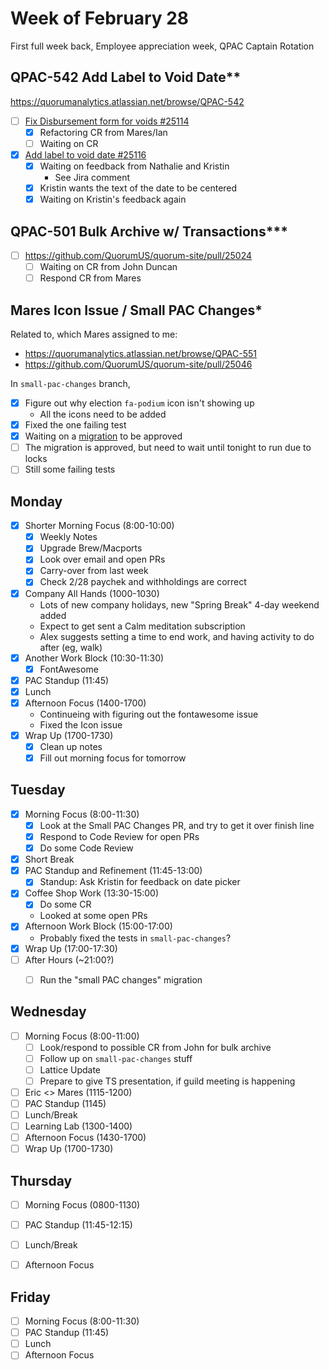 # Week of February 28
First full week back, Employee appreciation week, QPAC Captain Rotation

## QPAC-542 Add Label to Void Date**
https://quorumanalytics.atlassian.net/browse/QPAC-542
 - [ ] [Fix Disbursement form for voids #25114][pr25114]
	 - [x] Refactoring CR from Mares/Ian
	 - [ ] Waiting on CR
 - [x] [Add label to void date #25116][pr25116]
	 - [x] Waiting on feedback from Nathalie and Kristin
		 - See Jira comment
	 - [x] Kristin wants the text of the date to be centered
	 - [x] Waiting on Kristin's feedback again

[pr25114]: https://github.com/QuorumUS/quorum-site/pull/25114
[pr25116]: https://github.com/QuorumUS/quorum-site/pull/25116

## QPAC-501 Bulk Archive w/ Transactions***
 - [ ] https://github.com/QuorumUS/quorum-site/pull/25024
	 - [ ] Waiting on CR from John Duncan
	 - [ ] Respond CR from Mares

## Mares Icon Issue / Small PAC Changes*
Related to, which Mares assigned to me:
 - https://quorumanalytics.atlassian.net/browse/QPAC-551
 - https://github.com/QuorumUS/quorum-site/pull/25046

In `small-pac-changes` branch,
 - [x] Figure out why election `fa-podium` icon isn't showing up
	 - All the icons need to be added
 - [x] Fixed the one failing test
 - [x] Waiting on a [migration][mig] to be approved
 - [ ] The migration is approved, but need to wait until tonight to run due to locks
 - [ ] Still some failing tests

[mig]: https://quorumanalytics.slack.com/archives/C3M8V0WLS/p1646144470815209

## Monday
 - [x] Shorter Morning Focus (8:00-10:00)
	 - [x] Weekly Notes
	 - [x] Upgrade Brew/Macports
	 - [x] Look over email and open PRs
	 - [x] Carry-over from last week
	 - [x] Check 2/28 paychek and withholdings are correct
 - [x] Company All Hands (1000-1030)
	 - Lots of new company holidays, new "Spring Break" 4-day weekend added
	 - Expect to get sent a Calm meditation subscription
	 - Alex suggests setting a time to end work, and having activity to do after (eg, walk)
 - [x] Another Work Block (10:30-11:30)
	- [x] FontAwesome
 - [x] PAC Standup (11:45)
 - [x] Lunch
 - [x] Afternoon Focus (1400-1700)
	 - Continueing with figuring out the fontawesome issue
	 - Fixed the Icon issue
 - [x] Wrap Up (1700-1730)
	 - [x] Clean up notes
	 - [x] Fill out morning focus for tomorrow

## Tuesday
 - [x] Morning Focus (8:00-11:30)
	 - [x] Look at the Small PAC Changes PR, and try to get it over finish line
	 - [x] Respond to Code Review for open PRs
	 - [x] Do some Code Review
 - [x] Short Break
 - [x] PAC Standup and Refinement (11:45-13:00)
	 - [x] Standup: Ask Kristin for feedback on date picker
 - [x] Coffee Shop Work (13:30-15:00)
	 - [x] Do some CR
	 - Looked at some open PRs
 - [x] Afternoon Work Block (15:00-17:00)
	 - Probably fixed the tests in `small-pac-changes`?
 - [x] Wrap Up (17:00-17:30)
 - [ ] After Hours (~21:00?)
	 - [ ] Run the "small PAC changes" migration


## Wednesday
 - [ ] Morning Focus (8:00-11:00)
	 - [ ] Look/respond to possible CR from John for bulk archive
	 - [ ] Follow up on `small-pac-changes` stuff
	 - [ ] Lattice Update
	 - [ ] Prepare to give TS presentation, if guild meeting is happening
 - [ ] Eric <> Mares (1115-1200)
 - [ ] PAC Standup (1145)
 - [ ] Lunch/Break
 - [ ] Learning Lab (1300-1400)
 - [ ] Afternoon Focus (1430-1700)
 - [ ] Wrap Up (1700-1730)

## Thursday
 - [ ] Morning Focus (0800-1130)
 - [ ] PAC Standup (11:45-12:15)
 - [ ] Lunch/Break
 - [ ] Afternoon Focus


## Friday
 - [ ] Morning Focus (8:00-11:30)
 - [ ] PAC Standup (11:45)
 - [ ] Lunch
 - [ ] Afternoon Focus